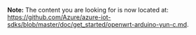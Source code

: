 **Note:** The content you are looking for is now located at: <https://github.com/Azure/azure-iot-sdks/blob/master/doc/get_started/openwrt-arduino-yun-c.md>.